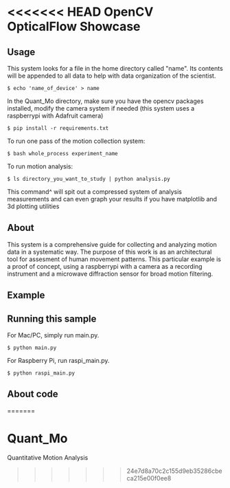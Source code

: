 <<<<<<< HEAD
OpenCV OpticalFlow Showcase
===========================

## Usage

This system looks for a file in the home directory called "name". Its contents will be appended to all data to help with data organization of the scientist.

    $ echo 'name_of_device' > name

In the Quant_Mo directory, make sure you have the opencv packages installed, modify the camera system if needed (this system uses a raspberrypi with Adafruit camera)

    $ pip install -r requirements.txt

To run one pass of the motion collection system:

    $ bash whole_process experiment_name

To run motion analysis:

    $ ls directory_you_want_to_study | python analysis.py

This command^ will spit out a compressed system of analysis measurements and can even graph your results if you have matplotlib and 3d plotting utilities

## About

This system is a comprehensive guide for collecting and analyzing motion data in a systematic way. The purpose of this work is as an architectural tool for assesment of human movement patterns. This particular example is a proof of concept, using a raspberrypi with a camera as a recording instrument and a microwave diffraction sensor for broad motion filtering.

## Example

## Running this sample
For Mac/PC, simply run main.py.

    $ python main.py

For Raspberry Pi, run raspi_main.py.

    $ python raspi_main.py

## About code
=======
# Quant_Mo
Quantitative Motion Analysis
>>>>>>> 24e7d8a70c2c155d9eb35286cbeca215e00f0ee8
